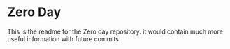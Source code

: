 # Zero Day

This is the readme for the Zero day repository. it would contain much more useful information with future commits

